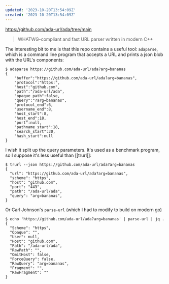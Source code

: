 ```yaml
---
updated: '2023-10-20T13:54:09Z'
created: '2023-10-20T13:54:09Z'
---
```

https://github.com/ada-url/ada/tree/main

> WHATWG-compliant and fast URL parser written in modern C++

The interesting bit to me is that this repo contains a useful tool: `adaparse`, which is a command line program that accepts a URL and prints a json blob with the URL's components:

```
$ adaparse https://github.com/ada-url/ada?arg=bananas
{
	"buffer":"https://github.com/ada-url/ada?arg=bananas",
	"protocol":"https:",
	"host":"github.com",
	"path":"/ada-url/ada",
	"opaque path":false,
	"query":"?arg=bananas",
	"protocol_end":6,
	"username_end":8,
	"host_start":8,
	"host_end":18,
	"port":null,
	"pathname_start":18,
	"search_start":30,
	"hash_start":null
}
```

I wish it split up the query parameters. It's used as a benchmark program, so I suppose it's less useful than [[trurl]]:

```
$ trurl --json https://github.com/ada-url/ada?arg=bananas
{
  "url": "https://github.com/ada-url/ada?arg=bananas",
  "scheme": "https",
  "host": "github.com",
  "port": "443",
  "path": "/ada-url/ada",
  "query": "arg=bananas",
}
```

Or Carl Johnson's `parse-url` (which I had to modify to build on modern go)

```
$ echo 'https://github.com/ada-url/ada?arg=bananas' | parse-url | jq .
{
  "Scheme": "https",
  "Opaque": "",
  "User": null,
  "Host": "github.com",
  "Path": "/ada-url/ada",
  "RawPath": "",
  "OmitHost": false,
  "ForceQuery": false,
  "RawQuery": "arg=bananas",
  "Fragment": "",
  "RawFragment": ""
}
```